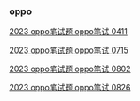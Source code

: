 ### oppo
[2023 oppo笔试题 oppo笔试 0411](https://www.nowcoder.com/issue/tutorial?zhuanlanId=0ODrNm&uuid=ab15739c9922491fa2d77fd38f991238)

[2023 oppo笔试题 oppo笔试 0715](https://www.nowcoder.com/issue/tutorial?zhuanlanId=0ODrNm&uuid=4c248e46f6de4df6b8379a3b7cf27462)

[2023 oppo笔试题 oppo笔试 0802](https://www.nowcoder.com/issue/tutorial?zhuanlanId=0ODrNm&uuid=db69e7da625746a78f5bc90f4b3956b0)

[2023 oppo笔试题 oppo笔试 0826](https://www.nowcoder.com/issue/tutorial?zhuanlanId=0ODrNm&uuid=c708be4195c643c0baca549737b05c86)
